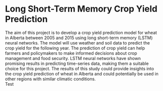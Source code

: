 # Long Short-Term Memory Crop Yield Prediction
The aim of this project is to develop a crop yield prediction model for wheat in Alberta between 2005 and 2015 using long short-term memory (LSTM) neural networks. The model will use weather and soil data to predict the crop yield for the following year. 
The prediction of crop yield can help farmers and policymakers to make informed decisions about crop management and food security. LSTM neural networks have shown promising results in predicting time-series data, making them a suitable choice for this project. 
The results of this study could provide insights into the crop yield prediction of wheat in Alberta and could potentially be used in other regions with similar climatic conditions.<br>
Test
